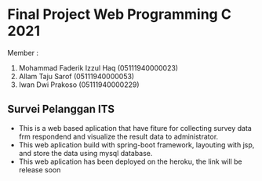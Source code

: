 # Final Project Web Programming C 2021

Member :
1. Mohammad Faderik Izzul Haq (05111940000023)
2. Allam Taju Sarof (05111940000053)
3. Iwan Dwi Prakoso (05111940000229)

## Survei Pelanggan ITS
- This is a web based aplication that have fiture for collecting survey data frm respondend and visualize the result data to administrator.
- This web aplication build with spring-boot framework, layouting with jsp, and store the data using mysql database.
- This web aplication has been deployed on the heroku, the link will be release soon